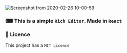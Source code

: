 ![Screenshot from 2020-02-26 10-00-59](https://user-images.githubusercontent.com/56616755/75347314-4205f900-587f-11ea-9eb7-6a43f51d0803.png)


### ⌨ This is a simple `Rich Editor`. Made in `React`

### 📝 Licence
This project has a `MIT Licence`
